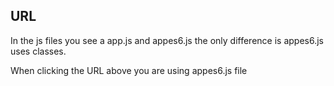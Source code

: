 ## URL

In the js files you see a app.js and appes6.js the only difference is appes6.js uses classes.

When clicking the URL above you are using appes6.js file
